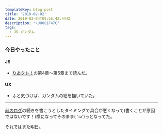 ```yaml
---
templateKey: blog-post
title: '2019-02-02'
date: 2019-02-04T09:56:42.444Z
description: "\U0001F47C"
tags:
  - JS ガンダム
---
```

### 今日やったこと
#### JS
* [りあクト！](https://oukayuka.booth.pm/)の第4章〜第5章まで読んだ。
#### UX
* ふと気づけば、ガンダムの絵を描いていた。

------

[前のログ](https://kacolog.netlify.com/blog/2019-02-02-2019-02-01/)の続きを書こうとしたタイミングで具合が悪くなって(書くことが原因ではないです！)横になってそのまま( ˘ω˘)っとなってた。

それではまた明日。
